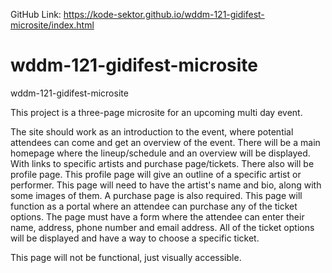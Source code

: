 GitHub Link: https://kode-sektor.github.io/wddm-121-gidifest-microsite/index.html

# wddm-121-gidifest-microsite
wddm-121-gidifest-microsite

This project is a three-page microsite for an upcoming multi day event. 

The site should work as an introduction to the event, where potential attendees can come and get an overview of the event. There will be a main homepage where the lineup/schedule and an overview will be displayed. With links to specific artists and purchase page/tickets.
There also will be profile page. This profile page will give an outline of a specific artist or performer. This page will need to have the artist's name and bio, along with some images of them.
A purchase page is also required. This page will function as a portal where an attendee can purchase any of the ticket options. The page must have a form where the attendee can enter their name, address, phone number and email address. All of the ticket options will be displayed and have a way to choose a specific ticket. 

This page will not be functional, just visually accessible.

